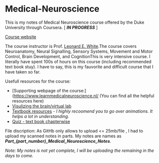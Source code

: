 # Medical-Neuroscience
This is my notes of Medical Neuroscience course offered by the Duke University through Coursera. [ ***IN PROGRESS*** ]

[Course website](https://www.coursera.org/learn/medical-neuroscience?)

The course instructor is Prof. [Leonard E. White](https://www.coursera.org/instructor/~901314).The course covers Neuroanatomy, Neural Signalling, Sensory Systems, Movement and Motor Control, Brain Development, and CognitionThis is very intensive course. I literally have spent 100s of hours on this course (including recommended text book stuy). I have to say, this is my fauvorite and difficult course that I have taken so far. 

Usefull resources for the course:
* [Supporting webpage of the course:](https://www.learnmedicalneuroscience.nl/ (You can find all the helpful resources here)
* [Visulizing the brain/virtual lab](http://www.anatomie-amsterdam.nl/sub_sites/anatomie-zenuwwerking/123_neuro/start.htm)
* [Textbook resources](https://learninglink.oup.com/access/neuroscience-sixth-edition-student-resources#tag_chapter-01) - *I highly recoomend you to go over animations. It helps a lot in understanding.*
* [Quiz - text book chapterwise](https://neuroscience5e.sinauer.com/quiz/quiz_chapters.cgi)

File discription:
As GitHb only allows to upload <= 25mb/file , I had to upload my scanned notes in parts. My notes are names as ***Part_(part_number)_Medical_Neuroscience_Notes***.

*Note: My notes is not yet complete, I will be uploading the remaining in the days to come.*

